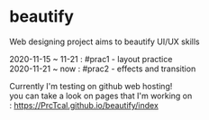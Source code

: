 # beautify
Web designing project aims to beautify UI/UX skills

2020-11-15 ~ 11-21 : #prac1 - layout practice<br>
2020-11-21 ~ now   : #prac2 - effects and transition

Currently I'm testing on github web hosting! <br>
you can take a look on pages that I'm working on <br>
: https://PrcTcal.github.io/beautify/index
